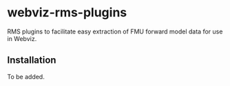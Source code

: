 # webviz-rms-plugins

RMS plugins to facilitate easy extraction of FMU forward model data for use in Webviz.


## Installation

To be added.